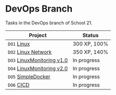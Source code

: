 # **DevOps Branch**

Tasks in the DevOps branch of School 21.

|**Project**| **Status**|
| ------ | ------ |
| `DO1` [Linux](https://github.com/Hasuk1/School-21-DevOps_branch/tree/main/Linux)|300 XP, 100% |
| `DO2` [Linux Network](https://github.com/Hasuk1/School-21-DevOps_branch/tree/main/Linux%20Network)|350 XP, 140% |
| `DO3` [LinuxMonitoring v1.0]()|In progress|
| `DO4` [LinuxMonitoring v2.0]()|In progress|
| `DO5` [SimpleDocker]()|In progress|
| `DO6` [CICD]()|In progress|

